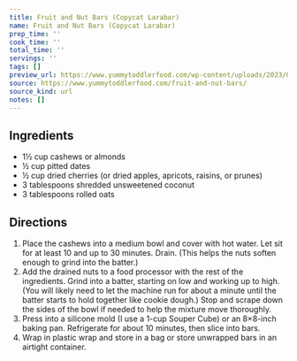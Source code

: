 ```yaml
---
title: Fruit and Nut Bars (Copycat Larabar)
name: Fruit and Nut Bars (Copycat Larabar)
prep_time: ''
cook_time: ''
total_time: ''
servings: ''
tags: []
preview_url: https://www.yummytoddlerfood.com/wp-content/uploads/2023/02/Fruit-and-Nut-Bars-6-horiz-400x267.jpg
source: https://www.yummytoddlerfood.com/fruit-and-nut-bars/
source_kind: url
notes: []
---
```


## Ingredients
- 1½ cup cashews or almonds
- ½ cup pitted dates
- ½ cup dried cherries  (or dried apples, apricots, raisins, or prunes)
- 3 tablespoons shredded unsweetened coconut
- 3 tablespoons rolled oats


## Directions
1. Place the cashews into a medium bowl and cover with hot water. Let sit for at least 10 and up to 30 minutes. Drain. (This helps the nuts soften enough to grind into the batter.)
2. Add the drained nuts to a food processor with the rest of the ingredients. Grind  into a batter, starting on low and working up to high. (You will likely need to let the machine run for about a minute until the batter starts to hold together like cookie dough.) Stop and scrape down the sides of the bowl if needed to help the mixture move thoroughly.
3. Press into a silicone mold (I use a 1-cup Souper Cube) or an 8×8-inch baking pan. Refrigerate for about 10 minutes, then slice into bars.
4. Wrap in plastic wrap and store in a bag or store unwrapped bars in an airtight container.
